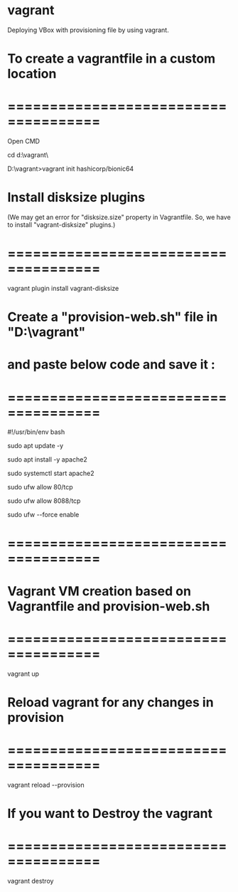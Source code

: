 # vagrant
Deploying VBox with provisioning file by using vagrant.

# To create a vagrantfile in a custom location 
# =====================================
Open CMD

cd d:\vagrant\

D:\vagrant>vagrant init hashicorp/bionic64

# Install disksize plugins
(We may get an error for "disksize.size" property 
in Vagrantfile. So, we have to install "vagrant-disksize"
plugins.)
# =====================================
vagrant plugin install vagrant-disksize

# Create a "provision-web.sh" file in "D:\vagrant" 
# and paste below code and save it :
# =====================================
#!/usr/bin/env bash

sudo apt update -y 

sudo apt install -y apache2 

sudo systemctl start apache2

sudo ufw allow 80/tcp

sudo ufw allow 8088/tcp

sudo ufw --force enable
# =====================================

# Vagrant VM creation based on Vagrantfile and provision-web.sh
# =====================================
vagrant up


# Reload vagrant for any changes in provision
# =====================================
vagrant reload --provision


# If you want to Destroy the vagrant
# =====================================
vagrant destroy
